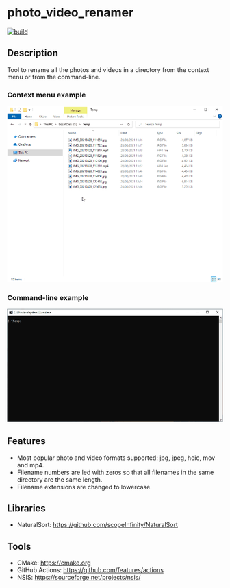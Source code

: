 # photo_video_renamer
[![build](https://github.com/antonioborondo/photo_video_renamer/actions/workflows/build.yml/badge.svg)](https://github.com/antonioborondo/photo_video_renamer/actions/workflows/build.yml)

## Description
Tool to rename all the photos and videos in a directory from the context menu or from the command-line.

### Context menu example
![Screenshot](context_menu.gif?raw=true)

### Command-line example
![Screenshot](command_line.gif?raw=true)


## Features
- Most popular photo and video formats supported: jpg, jpeg, heic, mov and mp4.
- Filename numbers are led with zeros so that all filenames in the same directory are the same length.
- Filename extensions are changed to lowercase.

## Libraries
- NaturalSort: https://github.com/scopeInfinity/NaturalSort

## Tools
- CMake: https://cmake.org
- GitHub Actions: https://github.com/features/actions
- NSIS: https://sourceforge.net/projects/nsis/
